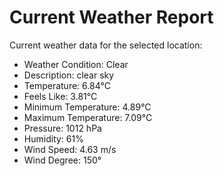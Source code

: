 # Current Weather Report
Current weather data for the selected location:
- Weather Condition: Clear
- Description: clear sky
- Temperature: 6.84°C
- Feels Like: 3.81°C
- Minimum Temperature: 4.89°C
- Maximum Temperature: 7.09°C
- Pressure: 1012 hPa
- Humidity: 61%
- Wind Speed: 4.63 m/s
- Wind Degree: 150°
